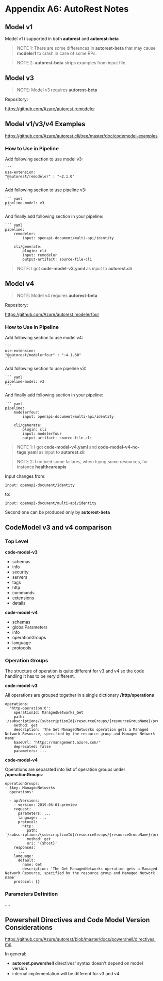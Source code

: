 # Appendix A6: AutoRest Notes

## Model v1

Model v1 i supported in both **autorest** and **autorest-beta**

>NOTE 1: There are some differences in **autorest-beta** that may cause **modeler1** to crash in case of some RPs.

>NOTE 2: **autorest-beta** strips examples from input file.

## Model v3

>NOTE: Model v3 requires **autorest-beta**

Repository:

https://github.com/Azure/autorest.remodeler

## Model v1/v3/v4 Examples

https://github.com/Azure/autorest.cli/tree/master/doc/codemodel-examples

### How to Use in Pipeline

Add following section to use model v3:

    ```
    use-extension:
    "@autorest/remodeler" : "~2.1.0" 
    ```

Add following section to use pipeline v3:

    ``` yaml
    pipeline-model: v3
    ```

And finally add following section in your pipeline:

    ``` yaml
    pipeline:
        remodeler:
            input: openapi-document/multi-api/identity

        cli/generate:
            plugin: cli
            input: remodeler
            output-artifact: source-file-cli

>NOTE: I got **code-model-v3.yaml** as input to **autorest.cli**

## Model v4

>NOTE: Model v4 requires **autorest-beta**

Repository:

https://github.com/Azure/autorest.modelerfour

### How to Use in Pipeline

Add following section to use model v4:

    ```
    use-extension:
    "@autorest/modelerfour" : "~4.1.60" 
    ```

Add following section to use pipeline v3:

    ``` yaml
    pipeline-model: v3
    ```

And finally add following section in your pipeline:

    ``` yaml
    pipeline:
        modelerfour:
            input: openapi-document/multi-api/identity

        cli/generate:
            plugin: cli
            input: modelerfour
            output-artifact: source-file-cli

>NOTE 1: I got **code-model-v4.yaml** and **code-model-v4-no-tags.yaml** as input to **autorest.cli**

>NOTE 2: I noticed some failures, when trying some resources, for instance **healthcareapis**


Input changes from:

    input: openapi-document/identity

to:

    input: openapi-document/multi-api/identity

Second one can be produced only by **autorest-beta**

## CodeModel v3 and v4 comparison

### Top Level

**code-model-v3**

- schemas
- info
- security
- servers
- tags
- http
- commands
- extensions
- details

**code-model-v4**

- schemas
- globalParameters
- info
- operationGroups
- language
- protocols

### Operation Groups

The structure of operation is quite different for v3 and v4 so the code handling it has to be very different.


**code-model-v3**

All operations are grouped together in a single dictionary **/http/operations**

    operations:
      'http-operation:0':
        operationId: ManagedNetworks_Get
        path: '/subscriptions/{subscriptionId}/resourceGroups/{resourceGroupName}/providers/Microsoft.ManagedNetwork/managedNetworks/{managedNetworkName}'
        method: get
        description: 'The Get ManagedNetworks operation gets a Managed Network Resource, specified by the resource group and Managed Network name'
        baseUrl: 'https://management.azure.com/'
        deprecated: false
        parameters: ...

**code-model-v4**

Operations are separated into list of operation groups under **/operationGroups**:


    operationGroups:
    - $key: ManagedNetworks
      operations:
    
      - apiVersions:
        - version: 2019-06-01-preview
        request:
          parameters: ...
          language: ...
          protocol:
            http:
              path: '/subscriptions/{subscriptionId}/resourceGroups/{resourceGroupName}/providers/Microsoft.ManagedNetwork/managedNetworks/{managedNetworkName}'
              method: get
              uri: '{$host}'
        responses:
          ...
        language:
          default:
            name: Get
            description: 'The Get ManagedNetworks operation gets a Managed Network Resource, specified by the resource group and Managed Network name'
        protocol: {}

### Parameters Definition

....


## Powershell Directives and Code Model Version Considerations

https://github.com/Azure/autorest/blob/master/docs/powershell/directives.md

In general:
- **autorest.powershell** directives' syntax doesn't depend on model version
- internal implementation will be different for v3 and v4
